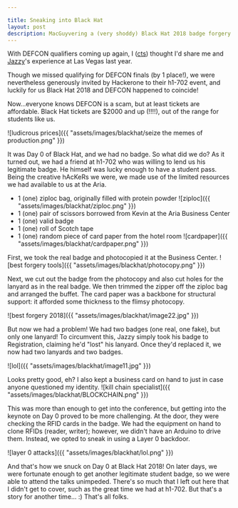 ```yaml
---

title: Sneaking into Black Hat
layout: post
description: MacGuyvering a (very shoddy) Black Hat 2018 badge forgery
---
```


With DEFCON qualifiers  coming up again, I ([cts](https://github.com/rollsafe)) thought I'd share me and [Jazzy](https://twitter.com/ret2got)'s experience at Las Vegas last year.

Though we missed qualifying for DEFCON finals (by 1 place!), we were nevertheless generously invited by Hackerone to their h1-702 event, and luckily for us Black Hat 2018 and DEFCON happened to coincide!

Now...everyone knows DEFCON is a scam, but at least tickets are affordable. Black Hat tickets are $2000 and up (!!!!), out of the range for students like us.

![ludicrous prices]({{ "assets/images/blackhat/seize the memes of production.png" }})

It was Day 0 of Black Hat, and we had no badge. So what did we do?
As it turned out, we had a friend at h1-702 who was willing to lend us his legitimate badge. He himself was lucky enough to have a student pass.
Being the creative hAcKeRs we were, we made use of the limited resources we had available to us at the Aria.

 - 1 (one) ziploc bag, originally filled with protein powder
![ziploc]({{ "assets/images/blackhat/ziploc.png" }})
 - 1 (one) pair of scissors borrowed from Kevin at the Aria Business Center
 - 1 (one) valid badge
 - 1 (one) roll of Scotch tape
 - 1 (one) random piece of card paper from the hotel room
![cardpaper]({{ "assets/images/blackhat/cardpaper.png" }})

First, we took the real badge and photocopied it at the Business Center.
![best forgery tools]({{ "assets/images/blackhat/photocopy.png" }})

Next, we cut out the badge from the photocopy and also cut holes for the lanyard as in the real badge.
We then trimmed the zipper off the ziploc bag and arranged the buffet.
The card paper was a backbone for structural support: it afforded some thickness to the flimsy photocopy.

![best forgery 2018]({{ "assets/images/blackhat/image22.jpg" }})

But now we had a problem! We had two badges (one real, one fake), but only one lanyard!
To circumvent this, Jazzy simply took his badge to Registration, claiming he'd "lost" his lanyard.
Once they'd replaced it, we now had two lanyards and two badges.

![lol]({{ "assets/images/blackhat/image11.jpg" }})

Looks pretty good, eh? I also kept a business card on hand to just in case anyone questioned my identity.
![kill chain specialist]({{ "assets/images/blackhat/BLOCKCHAIN.png" }})

This was more than enough to get into the conference, but getting into the keynote on Day 0 proved to be more challenging.
At the door, they were checking the RFID cards in the badge.
We had the equipment on hand to clone RFIDs (reader, writer); however, we didn't have an Arduino to drive them.
Instead, we opted to sneak in using a Layer 0 backdoor.

![layer 0 attacks]({{ "assets/images/blackhat/lol.png" }})

And that's how we snuck on Day 0 at Black Hat 2018!
On later days, we were fortunate enough to get another legitimate student badge, so we were able to attend the talks unimpeded.
There's so much that I left out here that I didn't get to cover, such as the great time we had at h1-702.
But that's a story for another time... :) That's all folks.
